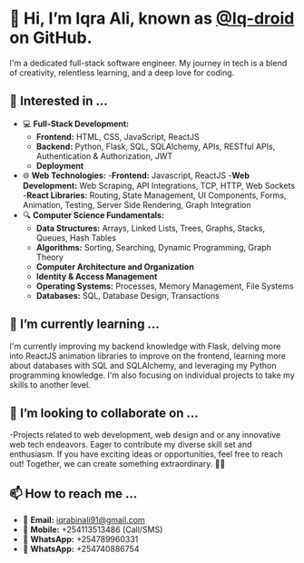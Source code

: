 # 👋 Hi, I’m Iqra Ali, known as [@Iq-droid](https://github.com/Iq-droid) on GitHub.

I'm a dedicated full-stack software engineer.
My journey in tech is a blend of creativity, relentless learning, and a deep love for coding.

## 👀 Interested in ...
- 💻 **Full-Stack Development:**
  - **Frontend:** HTML, CSS, JavaScript, ReactJS
  - **Backend:** Python, Flask, SQL, SQLAlchemy, APIs, RESTful APIs, Authentication & Authorization, JWT
  - **Deployment**
- 🌐 **Web Technologies:**
  -**Frontend:** Javascript, ReactJS
  -**Web Development:** Web Scraping, API Integrations, TCP, HTTP, Web Sockets
  -**React Libraries:** Routing, State Management, UI Components, Forms, Animation, Testing, Server Side Rendering, Graph Integration
- 🔍 **Computer Science Fundamentals:**
  - **Data Structures:** Arrays, Linked Lists, Trees, Graphs, Stacks, Queues, Hash Tables
  - **Algorithms:** Sorting, Searching, Dynamic Programming, Graph Theory
  - **Computer Architecture and Organization**
  - **Identity & Access Management**
  - **Operating Systems:** Processes, Memory Management, File Systems
  - **Databases:** SQL, Database Design, Transactions

## 🌱 I’m currently learning ...
I'm currently improving my backend knowledge with Flask, delving more into ReactJS animation libraries to improve on the frontend, learning more about databases with SQL and SQLAlchemy, and leveraging my Python programming knowledge. I'm also focusing on individual projects to take my skills to another level.

## 💞️ I’m looking to collaborate on ...
-Projects related to web development, web design and or any innovative web tech endeavors.
Eager to contribute my diverse skill set and enthusiasm. If you have exciting ideas or opportunities, feel free to reach out! Together, we can create something extraordinary. 🚀😊
 
## 📫 How to reach me ...
- 📧 **Email:** iqrabinali91@gmail.com
- 📱 **Mobile:** +254113513486 (Call/SMS)
- 📱 **WhatsApp:** +254789960331
- 📱 **WhatsApp:** +254740886754
